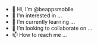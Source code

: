 - 👋 Hi, I’m @beappsmobile
- 👀 I’m interested in ...
- 🌱 I’m currently learning ...
- 💞️ I’m looking to collaborate on ...
- 📫 How to reach me ...

<!---
beappsmobile/beappsmobile is a ✨ special ✨ repository because its `README.md` (this file) appears on your GitHub profile.
You can click the Preview link to take a look at your changes.
--->
